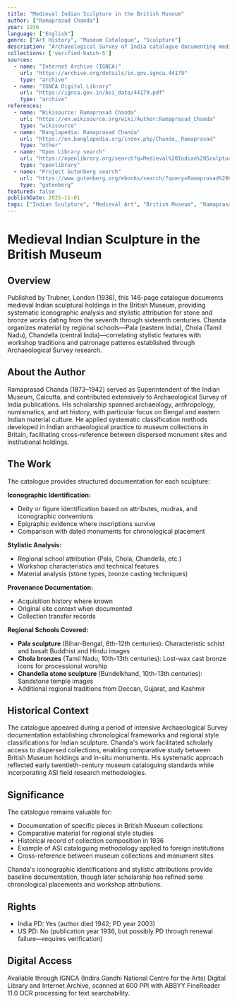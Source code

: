 ```yaml
---
title: "Medieval Indian Sculpture in the British Museum"
author: ["Ramaprasad Chanda"]
year: 1936
language: ["English"]
genre: ["Art History", "Museum Catalogue", "Sculpture"]
description: "Archaeological Survey of India catalogue documenting medieval stone and bronze sculptures in British Museum collections, analyzing regional stylistic schools (Pala, Chola, Chandella) from seventh through sixteenth centuries with iconographic identification, stylistic attribution, and provenance documentation."
collections: ['verified-batch-5']
sources:
  - name: "Internet Archive (IGNCA)"
    url: "https://archive.org/details/in.gov.ignca.44179"
    type: "archive"
  - name: "IGNCA Digital Library"
    url: "https://ignca.gov.in/Asi_data/44179.pdf"
    type: "archive"
references:
  - name: "Wikisource: Ramaprasad Chanda"
    url: "https://en.wikisource.org/wiki/Author:Ramaprasad_Chanda"
    type: "wikisource"
  - name: "Banglapedia: Ramaprasad Chanda"
    url: "https://en.banglapedia.org/index.php/Chanda,_Ramaprasad"
    type: "other"
  - name: "Open Library search"
    url: "https://openlibrary.org/search?q=Medieval%20Indian%20Sculpture%20British%20Museum%20Ramaprasad%20Chanda"
    type: "openlibrary"
  - name: "Project Gutenberg search"
    url: "https://www.gutenberg.org/ebooks/search/?query=Ramaprasad%20Chanda"
    type: "gutenberg"
featured: false
publishDate: 2025-11-01
tags: ["Indian Sculpture", "Medieval Art", "British Museum", "Ramaprasad Chanda", "Pala Art", "Chola Bronze", "Archaeological Survey", "Museum Catalogue"]
---
```


# Medieval Indian Sculpture in the British Museum

## Overview

Published by Trubner, London (1936), this 146-page catalogue documents medieval Indian sculptural holdings in the British Museum, providing systematic iconographic analysis and stylistic attribution for stone and bronze works dating from the seventh through sixteenth centuries. Chanda organizes material by regional schools—Pala (eastern India), Chola (Tamil Nadu), Chandella (central India)—correlating stylistic features with workshop traditions and patronage patterns established through Archaeological Survey research.

## About the Author

Ramaprasad Chanda (1873–1942) served as Superintendent of the Indian Museum, Calcutta, and contributed extensively to Archaeological Survey of India publications. His scholarship spanned archaeology, anthropology, numismatics, and art history, with particular focus on Bengal and eastern Indian material culture. He applied systematic classification methods developed in Indian archaeological practice to museum collections in Britain, facilitating cross-reference between dispersed monument sites and institutional holdings.

## The Work

The catalogue provides structured documentation for each sculpture:

**Iconographic Identification:**
- Deity or figure identification based on attributes, mudras, and iconographic conventions
- Epigraphic evidence where inscriptions survive
- Comparison with dated monuments for chronological placement

**Stylistic Analysis:**
- Regional school attribution (Pala, Chola, Chandella, etc.)
- Workshop characteristics and technical features
- Material analysis (stone types, bronze casting techniques)

**Provenance Documentation:**
- Acquisition history where known
- Original site context when documented
- Collection transfer records

**Regional Schools Covered:**
- **Pala sculpture** (Bihar-Bengal, 8th-12th centuries): Characteristic schist and basalt Buddhist and Hindu images
- **Chola bronzes** (Tamil Nadu, 10th-13th centuries): Lost-wax cast bronze icons for processional worship
- **Chandella stone sculpture** (Bundelkhand, 10th-13th centuries): Sandstone temple images
- Additional regional traditions from Deccan, Gujarat, and Kashmir

## Historical Context

The catalogue appeared during a period of intensive Archaeological Survey documentation establishing chronological frameworks and regional style classifications for Indian sculpture. Chanda's work facilitated scholarly access to dispersed collections, enabling comparative study between British Museum holdings and in-situ monuments. His systematic approach reflected early twentieth-century museum cataloguing standards while incorporating ASI field research methodologies.

## Significance

The catalogue remains valuable for:
- Documentation of specific pieces in British Museum collections
- Comparative material for regional style studies
- Historical record of collection composition in 1936
- Example of ASI cataloguing methodology applied to foreign institutions
- Cross-reference between museum collections and monument sites

Chanda's iconographic identifications and stylistic attributions provide baseline documentation, though later scholarship has refined some chronological placements and workshop attributions.

## Rights

- India PD: Yes (author died 1942; PD year 2003)
- US PD: No (publication year 1936, but possibly PD through renewal failure—requires verification)

## Digital Access

Available through IGNCA (Indira Gandhi National Centre for the Arts) Digital Library and Internet Archive, scanned at 600 PPI with ABBYY FineReader 11.0 OCR processing for text searchability.
